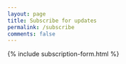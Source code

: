 ```yaml
---
layout: page
title: Subscribe for updates 
permalink: /subscribe
comments: false
---
```


{% include subscription-form.html %}